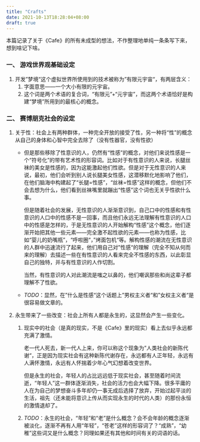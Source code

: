 ```yaml
---
title: "Crafts"
date: 2021-10-13T18:28:04+08:00
draft: true
---
```


本篇记录了关于《Cafe》的所有未成型的想法，不作整理地单纯一条条写下来，想到啥记下啥。



### 一、 游戏世界观基础设定

1. 开发”梦境“这个虚拟世界所使用到的技术被称为”有限元宇宙“，有两层含义：
   1. 字面意思——一个大小有限的元宇宙。
   2. 这个词是两个术语的复合词，“有限元”+“元宇宙”，而这两个术语恰好是构建“梦境”所用到的最核心的概念。

### 二、 赛博朋克社会的设定

1. 关于性：社会上有两种群体，一种完全开放的接受了性，另一种将“性”的概念从自己的身体和心智中完全去除了（没有性器官，没有性欲）
   - 但是那些移除了性意识的人，仍然有“性感”的概念，对他们来说性感是一个“符号化”的带有艺术性的形容词。比如对于有性意识的人来说，长腿丝袜的美女是性感的，因为这能激起他们性欲。但是对于无性意识的人来说，最初，他们会听到别人说长腿美女性感，这潜移默化地影响了他们，在他们脑海中构建起了“长腿=性感”，“丝袜=性感”这样的概念，但他们不会去想为什么，他们看到丝袜嘴里就蹦出“性感”这个词也无关乎性欲什么事。
   
     但是随着社会的发展，无性意识的人渐渐意识到，自己口中的性感和有性意识的人口中的性感不是一回事，而且他们永远无法理解有性意识的人口中的性感是怎样的，于是无性意识的人开始解构“性感”这个概念，他们逐渐开始把其他一些元素——完全激不起性欲的元素——也称为性感，比如“婴儿的奶嘴瓶”，“呼啦圈“，”烤面包机“等。解构性感的潮流在无性意识的人群中迅速流行了起来，他们用自己对”性感“的理解（完全不知从何而来的理解）去描述一些在有性意识的人看来完全不性感的东西，以此彰显自己的独特，并与有性意识的人作切割。
   
     当然，有性意识的人对此潮流是嗤之以鼻的，他们嘲讽那些和尚这辈子都理解不了性欲。
   
   - *TODO*：显然，在”什么是性感“这个话题上”男权主义者“和”女权主义者“是很容易做文章的。
   
   
   
2. 永生带来了一些改变：社会上所有人都是永生的，这显然会产生一些变化。

   1. 现实中的社会（是真的现实，不是《Cafe》里的现实）看上去似乎永远都充满了激情。

      老一代人死去，新一代人上来，你可以称这个现象为”人类社会的新陈代谢“，正是因为现实社会有这种新陈代谢存在，永远都有人正年轻，永远有人满怀激情，永远有人怀揣着少年心气幻想着改变世界。

      但是永生的社会，年轻人的占比远远低于现实社会，甚至随着时间流逝，“年轻人”这一群体逐渐消失，社会的活力也会大幅下降。很多平庸的人在为自己的梦想奋斗多年却仍一事无成后选择了放弃，开始过起平淡的生活，祖先（还未能将意识上传从而实现永生的时代的人类）的那份永恒的激情退却了。

   2. *TODO*：永生的社会，“年轻”和“老”是什么概念？会不会年龄的概念逐渐被淡化，逐渐不再有人用“年轻”，“苍老”这样的形容词了？“成熟”，“幼稚”这些词又是什么概念？同理如果还有其他和时间有关的词语的话。

